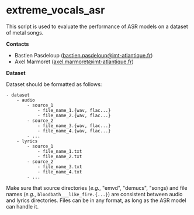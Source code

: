 # extreme_vocals_asr

This script is used to evaluate the performance of ASR models on a dataset of metal songs.

**Contacts**

- Bastien Pasdeloup (bastien.pasdeloup@imt-atlantique.fr)
- Axel Marmoret (axel.marmoret@imt-atlantique.fr)

**Dataset**

Dataset should be formatted as follows:
```
- dataset
    - audio
        - source_1
            - file_name_1.{wav, flac...}
            - file_name_2.{wav, flac...}
        - source_2
            - file_name_3.{wav, flac...}
            - file_name_4.{wav, flac...}
        - ...
    - lyrics
        - source_1
            - file_name_1.txt
            - file_name_2.txt
        - source_2
            - file_name_3.txt
            - file_name_4.txt
        - ...
```

Make sure that source directories (*e.g.*, "emvd", "demucs", "songs) and file names (*e.g.*, `bloodbath___like_fire.{...}`) are consistent between audio and lyrics directories.
Files can be in any format, as long as the ASR model can handle it.
